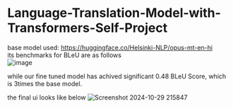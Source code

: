 # Language-Translation-Model-with-Transformers-Self-Project
base model used: https://huggingface.co/Helsinki-NLP/opus-mt-en-hi \
its benchmarks for BLeU are as follows \
![image](https://github.com/user-attachments/assets/0d325443-eaff-4c55-8e70-8f75996eff0f)

while our fine tuned model has achived significant 0.48 BLeU Score, which is 3times the base model.


the final ui looks like below ![Screenshot 2024-10-29 215847](https://github.com/user-attachments/assets/64388061-e047-417a-bfb7-63fecf188cef)

